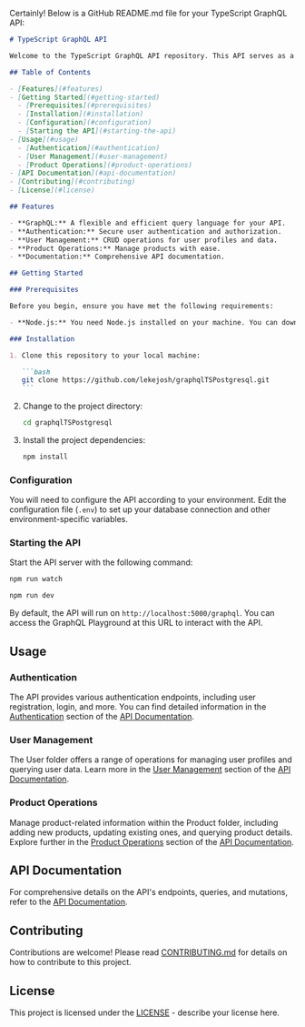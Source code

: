 Certainly! Below is a GitHub README.md file for your TypeScript GraphQL API:

````markdown
# TypeScript GraphQL API

Welcome to the TypeScript GraphQL API repository. This API serves as a robust backend solution for various applications, providing powerful GraphQL capabilities. This README will guide you through setting up, using, and extending the API to suit your project's needs.

## Table of Contents

- [Features](#features)
- [Getting Started](#getting-started)
  - [Prerequisites](#prerequisites)
  - [Installation](#installation)
  - [Configuration](#configuration)
  - [Starting the API](#starting-the-api)
- [Usage](#usage)
  - [Authentication](#authentication)
  - [User Management](#user-management)
  - [Product Operations](#product-operations)
- [API Documentation](#api-documentation)
- [Contributing](#contributing)
- [License](#license)

## Features

- **GraphQL:** A flexible and efficient query language for your API.
- **Authentication:** Secure user authentication and authorization.
- **User Management:** CRUD operations for user profiles and data.
- **Product Operations:** Manage products with ease.
- **Documentation:** Comprehensive API documentation.

## Getting Started

### Prerequisites

Before you begin, ensure you have met the following requirements:

- **Node.js:** You need Node.js installed on your machine. You can download it from [nodejs.org](https://nodejs.org/).

### Installation

1. Clone this repository to your local machine:

   ```bash
   git clone https://github.com/lekejosh/graphqlTSPostgresql.git
   ```
````

2. Change to the project directory:

   ```bash
   cd graphqlTSPostgresql
   ```

3. Install the project dependencies:

   ```bash
   npm install
   ```

### Configuration

You will need to configure the API according to your environment. Edit the configuration file (`.env`) to set up your database connection and other environment-specific variables.

### Starting the API

Start the API server with the following command:

```bash
npm run watch
```

```bash
npm run dev
```

By default, the API will run on `http://localhost:5000/graphql`. You can access the GraphQL Playground at this URL to interact with the API.

## Usage

### Authentication

The API provides various authentication endpoints, including user registration, login, and more. You can find detailed information in the [Authentication](#authentication) section of the [API Documentation](#api-documentation).

### User Management

The User folder offers a range of operations for managing user profiles and querying user data. Learn more in the [User Management](#user-management) section of the [API Documentation](#api-documentation).

### Product Operations

Manage product-related information within the Product folder, including adding new products, updating existing ones, and querying product details. Explore further in the [Product Operations](#product-operations) section of the [API Documentation](#api-documentation).

## API Documentation

For comprehensive details on the API's endpoints, queries, and mutations, refer to the [API Documentation](API_DOCUMENTATION.md).

## Contributing

Contributions are welcome! Please read [CONTRIBUTING.md](CONTRIBUTING.md) for details on how to contribute to this project.

## License

This project is licensed under the [LICENSE](LICENSE) - describe your license here.

```

```
